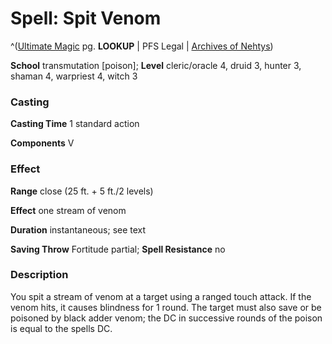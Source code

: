 # Spell: Spit Venom

^([Ultimate Magic][ss-spit-venom] pg. **LOOKUP** | PFS Legal | [Archives of Nehtys][sn-spit-venom])

**School** transmutation [poison]; **Level** cleric/oracle 4, druid 3, hunter 3, shaman 4, warpriest 4, witch 3

### Casting

**Casting Time** 1 standard action  

**Components** V

### Effect

**Range** close (25 ft. + 5 ft./2 levels)  

**Effect** one stream of venom  

**Duration** instantaneous; see text  

**Saving Throw** Fortitude partial; **Spell Resistance** no

### Description

You spit a stream of venom at a target using a ranged touch attack. If the venom hits, it causes blindness for 1 round. The target must also save or be poisoned by black adder venom; the DC in successive rounds of the poison is equal to the spells DC.

[ss-spit-venom]: http://paizo.com/pathfinderRPG/v57
[sn-spit-venom]: http://www.archivesofnethys.com/SpellDisplay.aspx?ItemName=Spit%20Venom